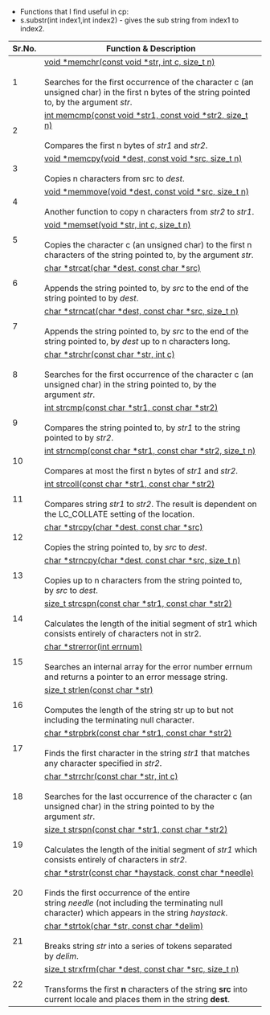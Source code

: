 

- Functions that I find useful in cp:
- s.substr(int index1,int index2) - gives the sub string from index1 to index2.



|Sr.No.|Function & Description|
|---|---|
|1|[void *memchr(const void *str, int c, size_t n)](https://www.tutorialspoint.com/c_standard_library/c_function_memchr.htm)<br><br>Searches for the first occurrence of the character c (an unsigned char) in the first n bytes of the string pointed to, by the argument _str_.|
|2|[int memcmp(const void *str1, const void *str2, size_t n)](https://www.tutorialspoint.com/c_standard_library/c_function_memcmp.htm)<br><br>Compares the first n bytes of _str1_ and _str2_.|
|3|[void *memcpy(void *dest, const void *src, size_t n)](https://www.tutorialspoint.com/c_standard_library/c_function_memcpy.htm)<br><br>Copies n characters from src to _dest_.|
|4|[void *memmove(void *dest, const void *src, size_t n)](https://www.tutorialspoint.com/c_standard_library/c_function_memmove.htm)<br><br>Another function to copy n characters from _str2_ to _str1_.|
|5|[void *memset(void *str, int c, size_t n)](https://www.tutorialspoint.com/c_standard_library/c_function_memset.htm)<br><br>Copies the character c (an unsigned char) to the first n characters of the string pointed to, by the argument _str_.|
|6|[char *strcat(char *dest, const char *src)](https://www.tutorialspoint.com/c_standard_library/c_function_strcat.htm)<br><br>Appends the string pointed to, by _src_ to the end of the string pointed to by _dest_.|
|7|[char *strncat(char *dest, const char *src, size_t n)](https://www.tutorialspoint.com/c_standard_library/c_function_strncat.htm)<br><br>Appends the string pointed to, by _src_ to the end of the string pointed to, by _dest_ up to n characters long.|
|8|[char *strchr(const char *str, int c)](https://www.tutorialspoint.com/c_standard_library/c_function_strchr.htm)<br><br>Searches for the first occurrence of the character c (an unsigned char) in the string pointed to, by the argument _str_.|
|9|[int strcmp(const char *str1, const char *str2)](https://www.tutorialspoint.com/c_standard_library/c_function_strcmp.htm)<br><br>Compares the string pointed to, by _str1_ to the string pointed to by _str2_.|
|10|[int strncmp(const char *str1, const char *str2, size_t n)](https://www.tutorialspoint.com/c_standard_library/c_function_strncmp.htm)<br><br>Compares at most the first n bytes of _str1_ and _str2_.|
|11|[int strcoll(const char *str1, const char *str2)](https://www.tutorialspoint.com/c_standard_library/c_function_strcoll.htm)<br><br>Compares string _str1_ to _str2_. The result is dependent on the LC_COLLATE setting of the location.|
|12|[char *strcpy(char *dest, const char *src)](https://www.tutorialspoint.com/c_standard_library/c_function_strcpy.htm)<br><br>Copies the string pointed to, by _src_ to _dest_.|
|13|[char *strncpy(char *dest, const char *src, size_t n)](https://www.tutorialspoint.com/c_standard_library/c_function_strncpy.htm)<br><br>Copies up to n characters from the string pointed to, by _src_ to _dest_.|
|14|[size_t strcspn(const char *str1, const char *str2)](https://www.tutorialspoint.com/c_standard_library/c_function_strcspn.htm)<br><br>Calculates the length of the initial segment of str1 which consists entirely of characters not in str2.|
|15|[char *strerror(int errnum)](https://www.tutorialspoint.com/c_standard_library/c_function_strerror.htm)<br><br>Searches an internal array for the error number errnum and returns a pointer to an error message string.|
|16|[size_t strlen(const char *str)](https://www.tutorialspoint.com/c_standard_library/c_function_strlen.htm)<br><br>Computes the length of the string str up to but not including the terminating null character.|
|17|[char *strpbrk(const char *str1, const char *str2)](https://www.tutorialspoint.com/c_standard_library/c_function_strpbrk.htm)<br><br>Finds the first character in the string _str1_ that matches any character specified in _str2_.|
|18|[char *strrchr(const char *str, int c)](https://www.tutorialspoint.com/c_standard_library/c_function_strrchr.htm)<br><br>Searches for the last occurrence of the character c (an unsigned char) in the string pointed to by the argument _str_.|
|19|[size_t strspn(const char *str1, const char *str2)](https://www.tutorialspoint.com/c_standard_library/c_function_strspn.htm)<br><br>Calculates the length of the initial segment of _str1_ which consists entirely of characters in _str2_.|
|20|[char *strstr(const char *haystack, const char *needle)](https://www.tutorialspoint.com/c_standard_library/c_function_strstr.htm)<br><br>Finds the first occurrence of the entire string _needle_ (not including the terminating null character) which appears in the string _haystack_.|
|21|[char *strtok(char *str, const char *delim)](https://www.tutorialspoint.com/c_standard_library/c_function_strtok.htm)<br><br>Breaks string _str_ into a series of tokens separated by _delim_.|
|22|[size_t strxfrm(char *dest, const char *src, size_t n)](https://www.tutorialspoint.com/c_standard_library/c_function_strxfrm.htm)<br><br>Transforms the first **n** characters of the string **src** into current locale and places them in the string **dest**.|